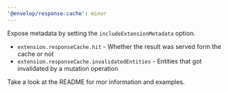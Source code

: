 ```yaml
---
'@envelop/response-cache': minor
---
```


Expose metadata by setting the `includeExtensionMetadata` option.

- `extension.responseCache.hit` - Whether the result was served form the cache or not
- `extension.responseCache.invalidatedEntities` - Entities that got invalidated by a mutation operation

Take a look at the README for mor information and examples.
